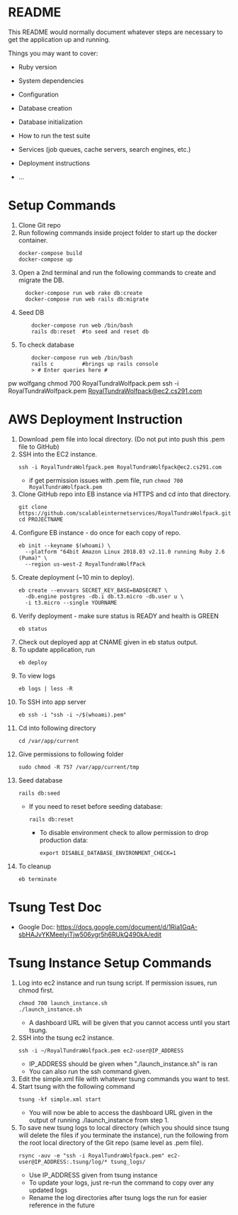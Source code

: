# README

This README would normally document whatever steps are necessary to get the
application up and running.

Things you may want to cover:

* Ruby version

* System dependencies

* Configuration

* Database creation

* Database initialization

* How to run the test suite

* Services (job queues, cache servers, search engines, etc.)

* Deployment instructions

* ...

# Setup Commands
1. Clone Git repo
2. Run following commands inside project folder to start up the docker container.
	```
	docker-compose build
	docker-compose up
	```
3. Open a 2nd terminal and run the following commands to create and migrate the DB.
	```
	  docker-compose run web rake db:create
	  docker-compose run web rails db:migrate
	```
4. Seed DB
	```
		docker-compose run web /bin/bash
		rails db:reset 	#to seed and reset db
	```
5. To check database
	```
		docker-compose run web /bin/bash
		rails c 		#brings up rails console
		> # Enter queries here #
	```

pw wolfgang
chmod 700 RoyalTundraWolfpack.pem
ssh -i RoyalTundraWolfpack.pem RoyalTundraWolfpack@ec2.cs291.com


# AWS Deployment Instruction
1. Download .pem file into local directory. (Do not put into push this .pem file to GitHub)
2. SSH into the EC2 instance.
	```
	ssh -i RoyalTundraWolfpack.pem RoyalTundraWolfpack@ec2.cs291.com
	```
	- if get permission issues with .pem file, run ```chmod 700 RoyalTundraWolfpack.pem```
3. Clone GitHub repo into EB instance via HTTPS and cd into that directory.
	```
	git clone https://github.com/scalableinternetservices/RoyalTundraWolfpack.git
	cd PROJECTNAME
	``` 
4. Configure EB instance - do once for each copy of repo.
	```
	eb init --keyname $(whoami) \
	  --platform "64bit Amazon Linux 2018.03 v2.11.0 running Ruby 2.6 (Puma)" \
	  --region us-west-2 RoyalTundraWolfPack
	```
5. Create deployment (~10 min to deploy).
	```
	eb create --envvars SECRET_KEY_BASE=BADSECRET \
	  -db.engine postgres -db.i db.t3.micro -db.user u \
	  -i t3.micro --single YOURNAME
	```
6. Verify deployment - make sure status is READY and health is GREEN
	```
	eb status
	```
7. Check out deployed app at CNAME given in eb status output.
8. To update application, run
	```
	eb deploy
	```
9. To view logs
	```
	eb logs | less -R
	```
10. To SSH into app server
	```
	eb ssh -i "ssh -i ~/$(whoami).pem"
	```
11. Cd into following directory
	```
	cd /var/app/current
	```
12. Give permissions to following folder
	```
	sudo chmod -R 757 /var/app/current/tmp
	```
13. Seed database
	```
	rails db:seed
	```
	- If you need to reset before seeding database:
		```
		rails db:reset
		```
		- To disable environment check to allow permission to drop production data:
			```
			export DISABLE_DATABASE_ENVIRONMENT_CHECK=1
			```
11. To cleanup
	```
	eb terminate
	```

# Tsung Test Doc
- Google Doc: https://docs.google.com/document/d/1Ria1GqA-sbHAJvYKMeelyiTjw506ygr5h6RUkQ490kA/edit

# Tsung Instance Setup Commands

1. Log into ec2 instance and run tsung script. If permission issues, run chmod first.
	```
	chmod 700 launch_instance.sh
	./launch_instance.sh
	```
	- A dashboard URL will be given that you cannot access until you start tsung.
2. SSH into the tsung ec2 instance.
	```
	ssh -i ~/RoyalTundraWolfpack.pem ec2-user@IP_ADDRESS 
	```
	- IP_ADDRESS should be given when "./launch_instance.sh" is ran
	- You can also run the ssh command given.
3. Edit the simple.xml file with whatever tsung commands you want to test.
4. Start tsung with the following command
	```
	tsung -kf simple.xml start
	```
	- You will now be able to access the dashboard URL given in the output of running ./launch_instance from step 1.
5. To save new tsung logs to local directory (which you should since tsung will delete the files if you terminate the instance), run the following from the root local directory of the Git repo (same level as .pem file).
	```
	rsync -auv -e "ssh -i RoyalTundraWolfpack.pem" ec2-user@IP_ADDRESS:.tsung/log/* tsung_logs/
	```
	- Use IP_ADDRESS given from tsung instance
	- To update your logs, just re-run the command to copy over any updated logs
	- Rename the log directories after tsung logs the run for easier reference in the future
